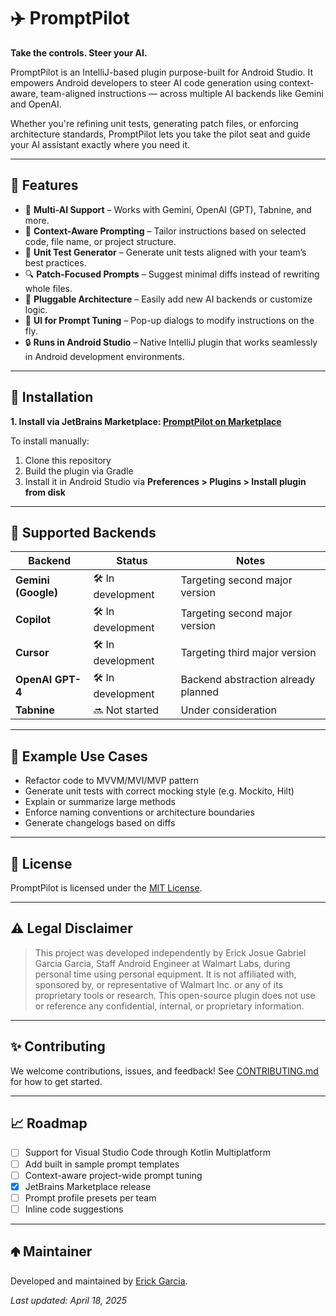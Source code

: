 # ✈️ PromptPilot
**Take the controls. Steer your AI.**

<!-- Plugin description -->
PromptPilot is an IntelliJ-based plugin purpose-built for Android Studio. It empowers Android developers to steer AI code generation using context-aware, team-aligned instructions — across multiple AI backends like Gemini and OpenAI.
<!-- Plugin description end -->

Whether you're refining unit tests, generating patch files, or enforcing architecture standards, PromptPilot lets you take the pilot seat and guide your AI assistant exactly where you need it.

---

## 🚀 Features

- 🔌 **Multi-AI Support** – Works with Gemini, OpenAI (GPT), Tabnine, and more.
- 🧠 **Context-Aware Prompting** – Tailor instructions based on selected code, file name, or project structure.
- 🧪 **Unit Test Generator** – Generate unit tests aligned with your team’s best practices.
- 🔍 **Patch-Focused Prompts** – Suggest minimal diffs instead of rewriting whole files.
- 🧱 **Pluggable Architecture** – Easily add new AI backends or customize logic.
- 💬 **UI for Prompt Tuning** – Pop-up dialogs to modify instructions on the fly.
- 🔒 **Runs in Android Studio** – Native IntelliJ plugin that works seamlessly in Android development environments.

---

## 🧰 Installation

**1. Install via JetBrains Marketplace: [PromptPilot on Marketplace](https://plugins.jetbrains.com/plugin/27974-promptpilot)**

To install manually:
1. Clone this repository
2. Build the plugin via Gradle
3. Install it in Android Studio via **Preferences > Plugins > Install plugin from disk**

---

## 🤖 Supported Backends

| Backend             | Status            | Notes                               |
|---------------------|-------------------|-------------------------------------|
| **Gemini (Google)** | 🛠️ In development | Targeting second major version      |
| **Copilot**         | 🛠️ In development | Targeting second major version      |
| **Cursor**          | 🛠️ In development | Targeting third major version       |
| **OpenAI GPT-4**    | 🛠️ In development | Backend abstraction already planned |
| **Tabnine**         | 🔜 Not started     | Under consideration                 |

---

## 📂 Example Use Cases

- Refactor code to MVVM/MVI/MVP pattern
- Generate unit tests with correct mocking style (e.g. Mockito, Hilt)
- Explain or summarize large methods
- Enforce naming conventions or architecture boundaries
- Generate changelogs based on diffs

---

## 📜 License
PromptPilot is licensed under the [MIT License](LICENSE).

---

## ⚠️ Legal Disclaimer
> This project was developed independently by Erick Josue Gabriel Garcia Garcia, Staff Android Engineer at Walmart Labs, during personal time using personal equipment. 
> It is not affiliated with, sponsored by, or representative of Walmart Inc. or any of its proprietary tools or research. 
> This open-source plugin does not use or reference any confidential, internal, or proprietary information.

---

## ✨ Contributing
We welcome contributions, issues, and feedback! See [CONTRIBUTING.md](CONTRIBUTING.md) for how to get started.

---

## 📈 Roadmap
- [ ] Support for Visual Studio Code through Kotlin Multiplatform
- [ ] Add built in sample prompt templates
- [ ] Context-aware project-wide prompt tuning
- [X] JetBrains Marketplace release
- [ ] Prompt profile presets per team
- [ ] Inline code suggestions

---

## 🢁‍ Maintainer
Developed and maintained by [Erick Garcia](https://github.com/e-Garcia).

_Last updated: April 18, 2025_

